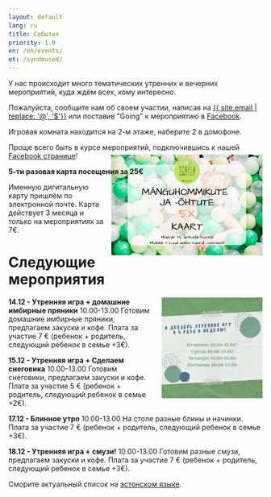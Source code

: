 ```yaml
---
layout: default
lang: ru
title: События
priority: 1.0
en: /en/events/
et: /syndmused/
---
```

У нас происходит много тематических утренних и вечерних мероприятий, куда ждём всех, кому интересно.

Пожалуйста, сообщите нам об своем участии, 
написав на [{{ site.email | replace: '@', '$'}}](mailto) или поставив "Going" к мероприятию в [Facebook](https://www.facebook.com/pg/Torelamangutuba/events/).

Игровая комната находится на 2-м этаже, наберите 2 в домофоне.

Проще всего быть в курсе мероприятий, подключившись к нашей [Facebook странице](https://www.facebook.com/pg/Torelamangutuba/events/)!

**5-ти разовая карта посещения за 25€**

<img alt="5x card" src="../../syndmused/5x-kaart.png" height="200" style="float: right; margin-top: -4em; margin-left: 1em">

Именную дигитальную карту пришлём по электронной почте. Карта действует 3 месяца и только на мероприятиях за 7€.

# Следующие мероприятия

<img alt="detsemberrus" src="detsemberrus.png" height="200" style="float: right; margin-top: 0em; margin-left: 1em">



 
**14.12 - Утренняя игра + домашние имбирные пряники**
10.00-13.00 
Готовим домашние имбирные пряники, предлагаем закуски и кофе. 
Плата за участие 7 € (ребенок + родитель, следующий ребенок в семье +3€).


**15.12 - Утренняя игра + Сделаем снеговика**
10.00-13.00 
Готовим снеговики, предлагаем закуски и кофе. 
Плата за участие 5 € (ребенок + родитель, следующий ребенок в семье +2€).



**17.12 - Блинное утро**
10.00-13.00
На столе разные блины и начинки.
Плата за участие 7 € (ребенок + родитель, следующий ребенок в семье +3€).


**18.12 - Утренняя игра + смузи!**
10.00-13.00
Готовим разные смузи, предлагаем закуски и кофе. 
Плата за участие 7 € (ребенок + родитель, следующий ребенок в семье +3€).









Сморите актуальный список на [эстонском языке](/syndmused/).
